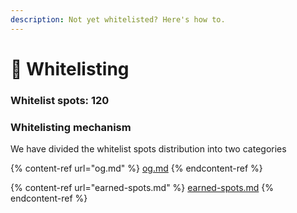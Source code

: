 ```yaml
---
description: Not yet whitelisted? Here's how to.
---
```


# 🏁 Whitelisting

### Whitelist spots: 120

### Whitelisting mechanism

We have divided the whitelist spots distribution into two categories

{% content-ref url="og.md" %}
[og.md](og.md)
{% endcontent-ref %}

{% content-ref url="earned-spots.md" %}
[earned-spots.md](earned-spots.md)
{% endcontent-ref %}
